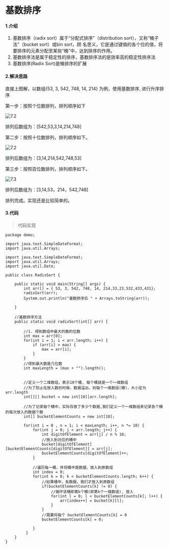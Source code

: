 # 基数排序

#### 1.介绍

1) 基数排序（radix sort）属于“分配式排序”（distribution sort），又称“桶子法”（bucket sort）或bin sort，顾
名思义，它是通过键值的各个位的值，将要排序的元素分配至某些“桶”中，达到排序的作用。
2) 基数排序法是属于稳定性的排序，基数排序法的是效率高的稳定性排序法
3) 基数排序(Radix Sort)是桶排序的扩展



#### 2.解决思路

直接上图解，以数组{53, 3, 542, 748, 14, 214} 为例，使用基数排序, 进行升序排序

第一步：按照个位数排列，排列顺序如下

![7.2](https://raw.githubusercontent.com/SkipTheChat/-algorithm/master/assets/7.1.png)

排列后数组为：[542,53,3,14,214,748]





第二步：按照十位数排列，排列顺序如下。

![7.2](https://raw.githubusercontent.com/SkipTheChat/-algorithm/master/assets/7.2.png)

排列后数组为：[3,14,214,542,748,53]



第三步：按照百位数排列，排列顺序如下。

![7.3](https://raw.githubusercontent.com/SkipTheChat/-algorithm/master/assets/7.3.png)

排列后数组为：[3,14,53，214，542,748]

排列完成。实现还是比较简单的。



#### 3.代码

> 代码实现

```
package demo;

import java.text.SimpleDateFormat;
import java.util.Arrays;

import java.text.SimpleDateFormat;
import java.util.Arrays;
import java.util.Date;

public class RadixSort {

    public static void main(String[] args) {
        int arr[] = { 53, 3, 542, 748, 14, 214,33,23,532,433,431};
        radixSort(arr);
        System.out.println("基数排序后 " + Arrays.toString(arr));

    }

    //基数排序方法
    public static void radixSort(int[] arr) {

        //1. 得到数组中最大的数的位数
        int max = arr[0];
        for(int i = 1; i < arr.length; i++) {
            if (arr[i] > max) {
                max = arr[i];
            }
        }
        //得到最大数是几位数
        int maxLength = (max + "").length();


        //定义一个二维数组，表示10个桶, 每个桶就是一个一维数组
        //为了防止在放入数的时候，数据溢出，则每个一维数组(桶)，大小定为arr.length
        int[][] bucket = new int[10][arr.length];

        //为了记录每个桶中，实际存放了多少个数据,我们定义一个一维数组来记录各个桶的每次放入的数据个数
        int[] bucketElementCounts = new int[10];

        for(int i = 0 , n = 1; i < maxLength; i++, n *= 10) {
            for(int j = 0; j < arr.length; j++) {
                int digitOfElement = arr[j] / n % 10;
                //放入到对应的桶中
                bucket[digitOfElement][bucketElementCounts[digitOfElement]] = arr[j];
                bucketElementCounts[digitOfElement]++;
            }

            //遍历每一桶，并将桶中是数据，放入到原数组
            int index = 0;
            for(int k = 0; k < bucketElementCounts.length; k++) {
                //如果桶中，有数据，我们才放入到原数组
                if(bucketElementCounts[k] != 0) {
                    //循环该桶即第k个桶(即第k个一维数组), 放入
                    for(int l = 0; l < bucketElementCounts[k]; l++) {
                        arr[index++] = bucket[k][l];
                    }
                }
                //需要将每个 bucketElementCounts[k] = 0
                bucketElementCounts[k] = 0;

            }
         }
    }
}
```

